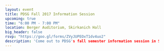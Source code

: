 ```yaml
---
layout: event
title: PDSG Fall 2017 Information Session
upcoming: true
time: "6:00 PM - 7:00 PM"
location: Berger Auditorium, Skirkanich Hall
big_header: false
rsvp: "https://goo.gl/forms/ZVyJUPEOxT1dv4uo2"
description: 'Come out to PDSG's fall semester information session in Skirkanich Hall on August 31st. We'll go over some of the exciting things planned for the semester, including the Citadel Datathon.'
---
```

